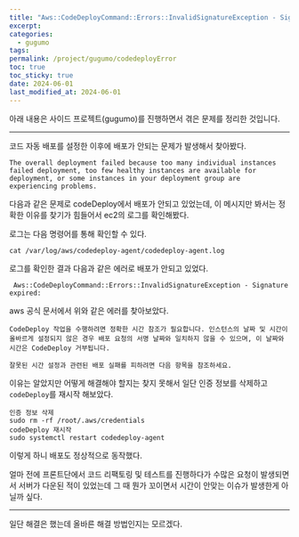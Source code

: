 ```yaml
---
title: "Aws::CodeDeployCommand::Errors::InvalidSignatureException - Signature expired:"
excerpt: 
categories:
  - gugumo
tags: 
permalink: /project/gugumo/codedeployError
toc: true
toc_sticky: true
date: 2024-06-01
last_modified_at: 2024-06-01
---
```

아래 내용은 사이드 프로젝트(gugumo)를 진행하면서 겪은 문제를 정리한 것입니다.  

---

코드 자동 배포를 설정한 이후에 배포가 안되는 문제가 발생해서 찾아봤다.  

```
The overall deployment failed because too many individual instances failed deployment, too few healthy instances are available for deployment, or some instances in your deployment group are experiencing problems.
```

다음과 같은 문제로 codeDeploy에서 배포가 안되고 있었는데, 이 메시지만 봐서는 정확한 이유를 찾기가 힘들어서 ec2의 로그를 확인해봤다.  

로그는 다음 명령어를 통해 확인할 수 있다.   

`cat /var/log/aws/codedeploy-agent/codedeploy-agent.log`

로그를 확인한 결과 다음과 같은 에러로 배포가 안되고 있었다.  

```
 Aws::CodeDeployCommand::Errors::InvalidSignatureException - Signature expired:
```

aws 공식 문서에서 위와 같은 에러를 찾아보았다.  

```
CodeDeploy 작업을 수행하려면 정확한 시간 참조가 필요합니다. 인스턴스의 날짜 및 시간이 올바르게 설정되지 않은 경우 배포 요청의 서명 날짜와 일치하지 않을 수 있으며, 이 날짜와 시간은 CodeDeploy 거부됩니다.

잘못된 시간 설정과 관련된 배포 실패를 피하려면 다음 항목을 참조하세요.
```

이유는 알았지만 어떻게 해결해야 할지는 찾지 못해서 일단 인증 정보를 삭제하고 `codeDeploy`를 재시작 해보았다.  

```
인증 정보 삭제
sudo rm -rf /root/.aws/credentials
codeDeploy 재시작
sudo systemctl restart codedeploy-agent
```

이렇게 하니 배포도 정상적으로 동작했다.  

얼마 전에 프론트단에서 코드 리팩토링 및 테스트를 진행하다가 수많은 요청이 발생되면서 서버가 다운된 적이 있었는데 그 때 뭔가 꼬이면서 시간이 안맞는 이슈가 발생한게 아닐까 싶다.  

---

일단 해결은 했는데 올바른 해결 방법인지는 모르겠다.  


